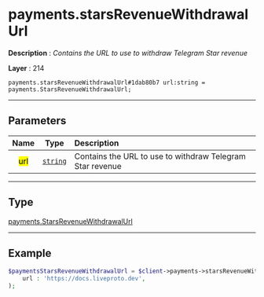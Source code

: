 # payments.starsRevenueWithdrawalUrl

**Description** : *Contains the URL to use to withdraw Telegram Star revenue*

**Layer** : 214

```tl
payments.starsRevenueWithdrawalUrl#1dab80b7 url:string = payments.StarsRevenueWithdrawalUrl;
```

---

## Parameters

| Name | Type | Description |
| :---: | :---: | :--- |
| <mark>url</mark> | [`string`](type/string) | Contains the URL to use to withdraw Telegram Star revenue |

---

## Type

[payments.StarsRevenueWithdrawalUrl](type/payments.StarsRevenueWithdrawalUrl)

---

## Example

```php
$paymentsStarsRevenueWithdrawalUrl = $client->payments->starsRevenueWithdrawalUrl(
	url : 'https://docs.liveproto.dev',
);
```